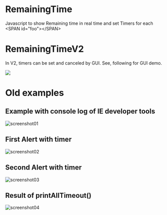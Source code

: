 # RemainingTime
Javascript to show Remaining time in real time and set Timers for each &lt;SPAN id="foo"&gt;&lt;/SPAN&gt;


# RemainingTimeV2
In V2, timers can be set and canceled by GUI. See, following for GUI demo.

[![](http://img.youtube.com/vi/XtNym7a4QL0/0.jpg)](https://www.youtube.com/watch?v=XtNym7a4QL0)

# Old examples

## Example with console log of IE developer tools

![screenshot01](https://user-images.githubusercontent.com/17507064/32689012-e13e8d92-c71e-11e7-8292-795342b395b0.PNG)


## First Alert with timer

![screenshot02](https://user-images.githubusercontent.com/17507064/32689013-e6720d7a-c71e-11e7-9824-d484486109a3.PNG)

## Second Alert with timer

![screenshot03](https://user-images.githubusercontent.com/17507064/32689015-ea00df20-c71e-11e7-8ff5-dc7f07e80d85.PNG)

## Result of printAllTimeout()

![screenshot04](https://user-images.githubusercontent.com/17507064/32691141-cdde986e-c746-11e7-8715-e7241ef39dad.PNG)
